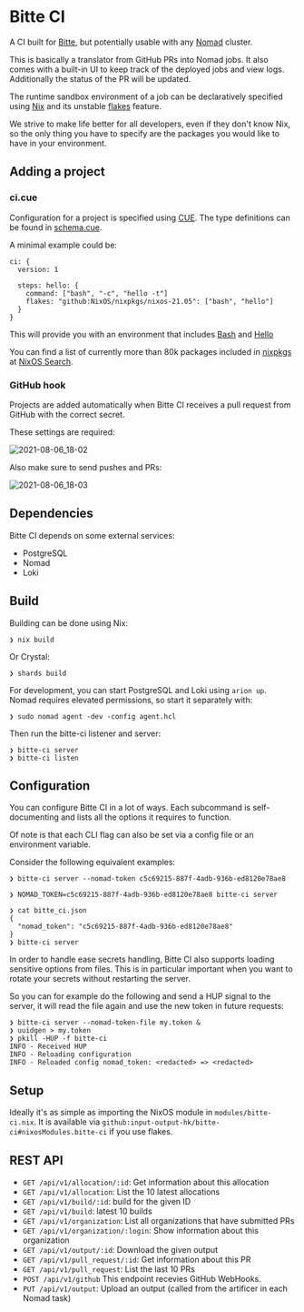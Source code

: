 # Bitte CI

A CI built for [Bitte](https://github.com/input-output-hk/bitte),
but potentially usable with any [Nomad](https://www.nomadproject.io/) cluster.

This is basically a translator from GitHub PRs into Nomad jobs. It also comes
with a built-in UI to keep track of the deployed jobs and view logs.
Additionally the status of the PR will be updated.

The runtime sandbox environment of a job can be declaratively specified using
[Nix](https://nixos.org/) and its unstable
[flakes](https://nixos.wiki/wiki/Flakes) feature.

We strive to make life better for all developers, even if they don't know Nix,
so the only thing you have to specify are the packages you would like to have
in your environment.

## Adding a project

### ci.cue

Configuration for a project is specified using [CUE](https://cuelang.org/).
The type definitions can be found in 
[schema.cue](https://github.com/input-output-hk/bitte-ci/blob/main/cue/schema.cue).

A minimal example could be:

```
ci: {
  version: 1

  steps: hello: {
    command: ["bash", "-c", "hello -t"]
    flakes: "github:NixOS/nixpkgs/nixos-21.05": ["bash", "hello"]
  }
}
```

This will provide you with an environment that includes
[Bash](https://www.gnu.org/software/bash/) and
[Hello](https://www.gnu.org/software/hello/manual/)

You can find a list of currently more than 80k packages included in
[nixpkgs](https://github.com/NixOS/nixpkgs) at
[NixOS Search](https://search.nixos.org/packages).

### GitHub hook

Projects are added automatically when Bitte CI receives a pull request from GitHub with the correct secret.

These settings are required:

![2021-08-06_18-02](https://user-images.githubusercontent.com/3507/128539489-d635e87f-8ced-4786-9e15-a5c4ac92fd7b.png)

Also make sure to send pushes and PRs:

![2021-08-06_18-03](https://user-images.githubusercontent.com/3507/128539509-893bfe29-4a9b-4c64-8b21-d553fa723bd5.png)

## Dependencies

Bitte CI depends on some external services:

* PostgreSQL
* Nomad
* Loki

## Build

Building can be done using Nix:

    ❯ nix build

Or Crystal:

    ❯ shards build

For development, you can start PostgreSQL and Loki using `arion up`.
Nomad requires elevated permissions, so start it separately with:

    ❯ sudo nomad agent -dev -config agent.hcl

Then run the bitte-ci listener and server:

    ❯ bitte-ci server
    ❯ bitte-ci listen

## Configuration

You can configure Bitte CI in a lot of ways. Each subcommand is
self-documenting and lists all the options it requires to function.

Of note is that each CLI flag can also be set via a config file or an
environment variable.

Consider the following equivalent examples:

    ❯ bitte-ci server --nomad-token c5c69215-887f-4adb-936b-ed8120e78ae8

    ❯ NOMAD_TOKEN=c5c69215-887f-4adb-936b-ed8120e78ae8 bitte-ci server

    ❯ cat bitte_ci.json
    {
      "nomad_token": "c5c69215-887f-4adb-936b-ed8120e78ae8"
    }
    ❯ bitte-ci server


In order to handle ease secrets handling, Bitte CI also supports loading
sensitive options from files.
This is in particular important when you want to rotate your secrets without
restarting the server.

So you can for example do the following and send a HUP signal to the server, it
will read the file again and use the new token in future requests:

    ❯ bitte-ci server --nomad-token-file my.token &
    ❯ uuidgen > my.token
    ❯ pkill -HUP -f bitte-ci
    INFO - Received HUP
    INFO - Reloading configuration
    INFO - Reloaded config nomad_token: <redacted> => <redacted>

## Setup

Ideally it's as simple as importing the NixOS module in `modules/bitte-ci.nix`.
It is available via `github:input-output-hk/bitte-ci#nixosModules.bitte-ci` if
you use flakes.

## REST API

* `GET /api/v1/allocation/:id`: Get information about this allocation
* `GET /api/v1/allocation`: List the 10 latest allocations
* `GET /api/v1/build/:id`: build for the given ID
* `GET /api/v1/build`: latest 10 builds
* `GET /api/v1/organization`: List all organizations that have submitted PRs
* `GET /api/v1/organization/:login`: Show information about this organization
* `GET /api/v1/output/:id`: Download the given output
* `GET /api/v1/pull_request/:id`: Get information about this PR
* `GET /api/v1/pull_request`: List the last 10 PRs
* `POST /api/v1/github` This endpoint recevies GitHub WebHooks.
* `PUT /api/v1/output`: Upload an output (called from the artificer in each Nomad task)
